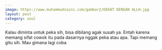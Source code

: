 ```yaml
---
image: https://www.muhammadzaini.com/gambar2/DEKAT DENGAN ALLH.jpg
layout: post
category: soul
---
```


Kalau diminta untuk peka sih, bisa dibilang agak susah ya. Entah karena memang sifat cowok itu pada dasarnya nggak peka atau apa. Tapi memang gitu sih. Mau gimana lagi coba 